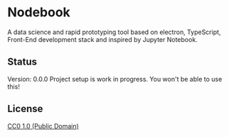 # Nodebook

A data science and rapid prototyping tool based on electron, TypeScript, Front-End development stack and inspired by Jupyter Notebook.

## Status
Version: 0.0.0
Project setup is work in progress. You won't be able to use this!

## License

[CC0 1.0 (Public Domain)](LICENSE.md)
